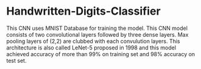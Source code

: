 # Handwritten-Digits-Classifier
This CNN uses MNIST Database for training the model. This CNN model consists of two convolutional layers followed by three dense layers. Max pooling layers of (2,2) are clubbed with each convulution layers. This architecture is also called LeNet-5 proposed in 1998 and this model achieved accuracy of more than 99% on training set and 98% accuracy on test set.
